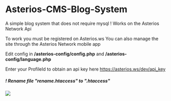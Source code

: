 # Asterios-CMS-Blog-System
A simple blog system that does not require mysql ! Works on the Asterios Network Api

To work you must be registered on Asterios.ws
You can also manage the site through the Asterios Network mobile app

Edit config in <strong>/asterios-config/config.php</strong> and <strong>/asterios-config/language.php</strong> 

Enter your ProfileId 
to obtain an api key here https://asterios.ws/dev/api_key
<h5>! Rename file "rename.htaccess" to ".htaccess"</h5>

<img src="https://asterios.ws/post/asterios_38853gceca.jpg">

